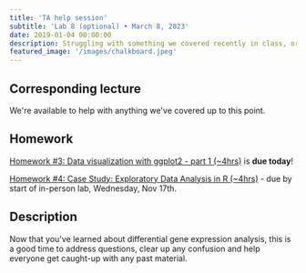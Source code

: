 ```yaml
---
title: 'TA help session'
subtitle: 'Lab 8 (optional) • March 8, 2023'
date: 2019-01-04 00:00:00
description: Struggling with something we covered recently in class, or do you want to discuss some of your own RNA-seq data?  Then drop in for hand-on help from one of our amazing Teaching Assistants!
featured_image: '/images/chalkboard.jpeg'
---
```


## Corresponding lecture

We're available to help with anything we've covered up to this point.

## Homework

[Homework #3: Data visualization with ggplot2 - part 1 (~4hrs)](https://www.datacamp.com/courses/data-visualization-with-ggplot2-1) is **due today**!

[Homework #4: Case Study: Exploratory Data Analysis in R (~4hrs)](https://app.datacamp.com/learn/courses/case-study-exploratory-data-analysis-in-r) - due by start of in-person lab, Wednesday, Nov 17th.

## Description

Now that you've learned about differential gene expression analysis, this is a good time to address questions, clear up any confusion and help everyone get caught-up with any past material.